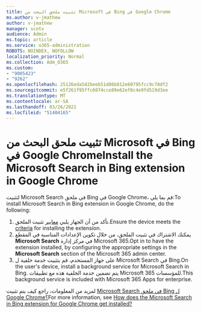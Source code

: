 ```yaml
---
title: تثبيت ملحق البحث من Microsoft في Bing في Google Chrome
ms.author: v-jmathew
author: v-jmathew
manager: scotv
audience: Admin
ms.topic: article
ms.service: o365-administration
ROBOTS: NOINDEX, NOFOLLOW
localization_priority: Normal
ms.collection: Adm_O365
ms.custom:
- "9005423"
- "9262"
ms.openlocfilehash: 25126eda542beeb51d86b812e60795fcc9c78df2
ms.sourcegitcommit: e5f261f95ffc6074cce89e62ef8c4e9fd519d3ee
ms.translationtype: MT
ms.contentlocale: ar-SA
ms.lasthandoff: 03/26/2021
ms.locfileid: "51404165"
---
```

# <a name="install-the-microsoft-search-in-bing-extension-in-google-chrome"></a><span data-ttu-id="729a5-102">تثبيت ملحق البحث من Microsoft في Bing في Google Chrome</span><span class="sxs-lookup"><span data-stu-id="729a5-102">Install the Microsoft Search in Bing extension in Google Chrome</span></span>

<span data-ttu-id="729a5-103">لتثبيت Microsoft Search في ملحق Bing في Google Chrome، قم بما يلي:</span><span class="sxs-lookup"><span data-stu-id="729a5-103">To install Microsoft Search in Bing extension in Google Chrome, do the following:</span></span>

1. <span data-ttu-id="729a5-104">تأكد من أن الجهاز يلبي [معايير](https://go.microsoft.com/fwlink/?linkid=2152236) تثبيت الملحق.</span><span class="sxs-lookup"><span data-stu-id="729a5-104">Ensure the device meets the [criteria](https://go.microsoft.com/fwlink/?linkid=2152236) for installing the extension.</span></span>
2. <span data-ttu-id="729a5-105">يمكنك الاشتراك في تثبيت الملحق، من خلال تكوين الإعدادات المناسبة في المقطع **Microsoft Search** في مركز إدارة Microsoft 365.</span><span class="sxs-lookup"><span data-stu-id="729a5-105">Opt in to have the extension installed, by configuring the appropriate settings in the **Microsoft Search** section of the Microsoft 365 admin center.</span></span>
3. <span data-ttu-id="729a5-106">على جهاز المستخدم، قم بتثبيت خدمة خلفية ل Microsoft Search في Bing.</span><span class="sxs-lookup"><span data-stu-id="729a5-106">On the user's device, install a background service for Microsoft Search in Bing.</span></span> <span data-ttu-id="729a5-107">يتم تضمين خدمة الخلفية هذه مع تطبيقات Microsoft 365 للمؤسسات.</span><span class="sxs-lookup"><span data-stu-id="729a5-107">This background service is included with Microsoft 365 Apps for enterprise.</span></span>

<span data-ttu-id="729a5-108">لمزيد من المعلومات، راجع كيف يتم تثبيت [Microsoft Search في ملحق Bing ل Google Chrome؟](https://go.microsoft.com/fwlink/?linkid=2150992)</span><span class="sxs-lookup"><span data-stu-id="729a5-108">For more information, see [How does the Microsoft Search in Bing extension for Google Chrome get installed?](https://go.microsoft.com/fwlink/?linkid=2150992)</span></span>

